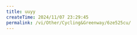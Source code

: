 ```yaml
---
title: uuyy
createTime: 2024/11/07 23:29:45
permalink: /vi/Other/Cycling&Greenway/6ze525cu/
---
```


